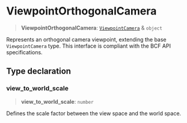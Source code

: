 # ViewpointOrthogonalCamera

> **ViewpointOrthogonalCamera**: [`ViewpointCamera`](../interfaces/ViewpointCamera.md) & `object`

Represents an orthogonal camera viewpoint, extending the base `ViewpointCamera` type. This interface is compliant with the BCF API specifications.

## Type declaration

### view\_to\_world\_scale

> **view\_to\_world\_scale**: `number`

Defines the scale factor between the view space and the world space.
